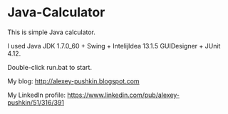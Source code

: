# Java-Calculator

This is simple Java calculator.

I used Java JDK 1.7.0_60 + Swing + IntelijIdea 13.1.5 GUIDesigner + JUnit 4.12.

Double-click run.bat to start.

My blog: http://alexey-pushkin.blogspot.com

My LinkedIn profile: https://www.linkedin.com/pub/alexey-pushkin/51/316/391
